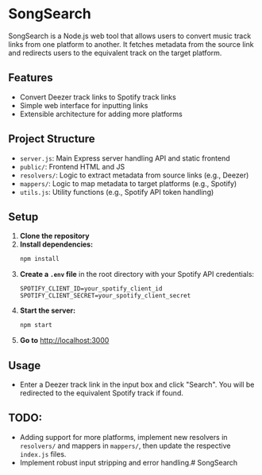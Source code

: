 # SongSearch

SongSearch is a Node.js web tool that allows users to convert music track links from one platform to another. It fetches metadata from the source link and redirects users to the equivalent track on the target platform.

## Features
- Convert Deezer track links to Spotify track links
- Simple web interface for inputting links
- Extensible architecture for adding more platforms

## Project Structure
- `server.js`: Main Express server handling API and static frontend
- `public/`: Frontend HTML and JS
- `resolvers/`: Logic to extract metadata from source links (e.g., Deezer)
- `mappers/`: Logic to map metadata to target platforms (e.g., Spotify)
- `utils.js`: Utility functions (e.g., Spotify API token handling)

## Setup
1. **Clone the repository**
2. **Install dependencies:**
   ```bash
   npm install
   ```
3. **Create a `.env` file** in the root directory with your Spotify API credentials:
   ```env
   SPOTIFY_CLIENT_ID=your_spotify_client_id
   SPOTIFY_CLIENT_SECRET=your_spotify_client_secret
   ```
4. **Start the server:**
   ```bash
   npm start
   ```
5. **Go to** [http://localhost:3000](http://localhost:3000)

## Usage
- Enter a Deezer track link in the input box and click "Search". You will be redirected to the equivalent Spotify track if found.

## TODO:
- Adding support for more platforms, implement new resolvers in `resolvers/` and mappers in `mappers/`, then update the respective `index.js` files.
- Implement robust input stripping and error handling.# SongSearch
